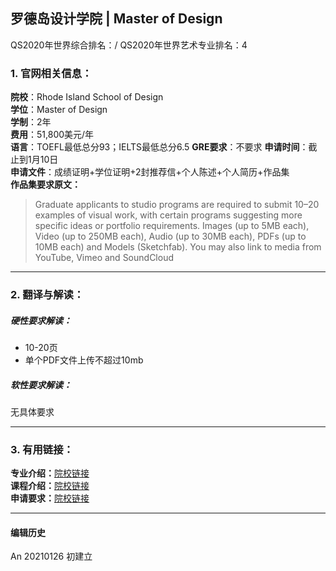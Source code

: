 ## 罗德岛设计学院 | Master of Design

QS2020年世界综合排名：/
QS2020年世界艺术专业排名：4


### 1. 官网相关信息：

**院校**：Rhode Island School of Design  
**学位**：Master of Design  
**学制**：2年  
**费用**：51,800美元/年  
**语言**：TOEFL最低总分93；IELTS最低总分6.5
**GRE要求**：不要求
**申请时间**：截止到1月10日  
**申请文件**：成绩证明+学位证明+2封推荐信+个人陈述+个人简历+作品集  
**作品集要求原文：**   
> Graduate applicants to studio programs are required to submit 10–20 examples of visual work, with certain programs suggesting more specific ideas or portfolio requirements.
> Images (up to 5MB each), Video (up to 250MB each), Audio (up to 30MB each), PDFs (up to 10MB each) and Models (Sketchfab). You may also link to media from YouTube, Vimeo and SoundCloud



---


### 2. 翻译与解读：

##### 硬性要求解读：
- 10-20页
- 单个PDF文件上传不超过10mb



##### 软性要求解读：
无具体要求


---


### 3. 有用链接：

**专业介绍：**[院校链接](https://www.risd.edu/academics/interior-architecture/graduate/)  
**课程介绍：**[院校链接](https://www.risd.edu/academics/interior-architecture/courses/)  
**申请要求：**[院校链接](https://www.risd.edu/academics/interior-architecture/graduate/)


---


#### 编辑历史

An 20210126 初建立
